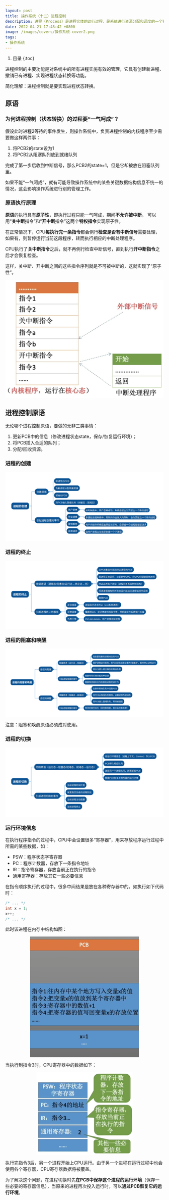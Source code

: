 ```yaml
---
layout: post 
title: 操作系统（十二）进程控制 
description: 进程（Process）是进程实体的运行过程，是系统进行资源分配和调度的一个独立单位。
date: 2022-04-21 17:48:42 +0800 
image: /images/covers/操作系统-cover2.png
tags:
- 操作系统
---
```


1. 目录
{:toc}

进程控制的主要功能是对系统中的所有进程实施有效的管理，它具有创建新进程、撤销已有进程、实现进程状态转换等功能。

简化理解：进程控制就是要实现进程状态转换。

## 原语

### 为何进程控制（状态转换）的过程要“一气呵成”？

假设此时进程2等待的事件发生，则操作系统中，负责进程控制的内核程序至少需要做这样两件事：
1. 将PCB2的state设为1
2. 将PCB2从阻塞队列放到就绪队列

完成了第一步后收到中断信号，那么PCB2的state=1，但是它却被放在阻塞队列里。

如果不能“一气呵成”，就有可能导致操作系统中的某些关键数据结构信息不统一的情况，这会影响操作系统进行别的管理工作。

### 原语执行原理

**原语**的执行具有**原子性**，即执行过程只能一气呵成，期间**不允许被中断**。
可以用“**关中断**指令”和“**开中断**指令”这两个**特权指令**实现原子性。

在正常情况下，CPU**每执行完一条指令**都会例行**检查是否有中断信号**需要处理，
如果有，则暂停运行当前这段程序，转而执行相应的中断处理程序。

CPU执行了**关中断指令**之后，就不再例行检查中断信号，直到执行**开中断指令**之后才会恢复检查。

这样，关中断、开中断之间的这些指令序列就是不可被中断的，这就实现了“原子性”。

<img src='\images\posts\操作系统-进程-原语.jpg'
  style="
    display: block;
    margin-left: auto;
    margin-right: auto; 
    zoom:50%;" />

## 进程控制原语

无论哪个进程控制原语，要做的无非三类事情：
1. 更新PCB中的信息（修改进程状态state，保存/恢复运行环境）；
2. 将PCB插入合适的队列；
3. 分配/回收资源。

### 进程的创建

<img src='\images\posts\操作系统-进程-进程的创建.svg'
  style="
    display: block;
    margin-left: auto;
    margin-right: auto; 
    zoom:100%;" />

### 进程的终止

<img src='\images\posts\操作系统-进程-进程的终止.svg'
  style="
    display: block;
    margin-left: auto;
    margin-right: auto; 
    zoom:100%;" />

### 进程的阻塞和唤醒

<img src='\images\posts\操作系统-进程-进程的阻塞和唤醒.svg'
  style="
    display: block;
    margin-left: auto;
    margin-right: auto; 
    zoom:100%;" />

注意：阻塞和唤醒原语必须成对使用。

### 进程的切换

<img src='\images\posts\操作系统-进程-进程的切换.svg'
  style="
    display: block;
    margin-left: auto;
    margin-right: auto; 
    zoom:100%;" />

### 运行环境信息

在执行程序指令的过程中，CPU中会设置很多“寄存器”，用来存放程序运行过程中所需的某些数据，如：
- PSW：程序状态字寄存器
- PC：程序计数器，存放下一条指令地址
- IR：指令寄存器，存放当前正在执行的指令
- 通用寄存器：存放其它一些必要信息

在指令顺序执行的过程中，很多中间结果是放在各种寄存器中的。如执行如下代码时：

```c
/* ... */
int x = 1;
x++;
/* ... */
```

此时该进程在内存中结构如图：

<img src='\images\posts\操作系统-进程-运行环境信息.jpg'
  style="
    display: block;
    margin-left: auto;
    margin-right: auto; 
    zoom:50%;" />

当执行到指令3时，CPU寄存器中的数据如下：

<img src='\images\posts\操作系统-进程-运行环境信息-寄存器.jpg'
  style="
    display: block;
    margin-left: auto;
    margin-right: auto; 
    zoom:50%;" />

执行完指令3后，另一个进程开始上CPU运行。由于另一个进程在运行过程中也会使用各个寄存器，CPU寄存器数据将被覆盖。

为了解决这个问题，在进程切换时先**在PCB中保存这个进程的运行环境**（保存一些必要的寄存器信息），当原来的进程再次投入运行时，可以**通过PCB恢复它的运行环境**。
